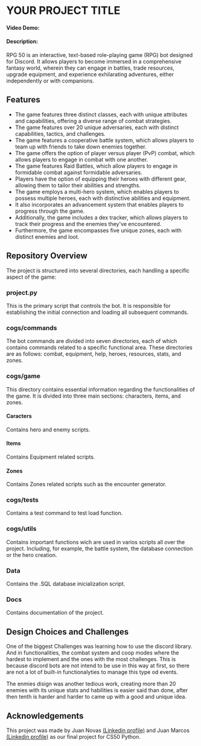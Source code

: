 # YOUR PROJECT TITLE
#### Video Demo:  <URL HERE>
#### Description:
RPG 50 is an interactive, text-based role-playing game (RPG) bot designed for Discord. It allows players to become immersed in a comprehensive fantasy world, wherein they can engage in battles, trade resources, upgrade equipment, and experience exhilarating adventures, either independently or with companions.

## Features

- The game features three distinct classes, each with unique attributes and capabilities, offering a diverse range of combat strategies.
- The game features over 20 unique adversaries, each with distinct capabilities, tactics, and challenges.
- The game features a cooperative battle system, which allows players to team up with friends to take down enemies together.
- The game offers the option of player versus player (PvP) combat, which allows players to engage in combat with one another.
- The game features Raid Battles, which allow players to engage in formidable combat against formidable adversaries.
- Players have the option of equipping their heroes with different gear, allowing them to tailor their abilities and strengths.
- The game employs a multi-hero system, which enables players to possess multiple heroes, each with distinctive abilities and equipment.
- It also incorporates an advancement system that enables players to progress through the game.
- Additionally, the game includes a dex tracker, which allows players to track their progress and the enemies they've encountered.
- Furthermore, the game encompasses five unique zones, each with distinct enemies and loot.


## Repository Overview
The project is structured into several directories, each handling a specific aspect of the game:
### project.py
This is the primary script that controls the bot. It is responsible for establishing the initial connection and loading all subsequent commands.
### cogs/commands
The bot commands are divided into seven directories, each of which contains commands related to a specific functional area. These directories are as follows: combat, equipment, help, heroes, resources, stats, and zones.
### cogs/game
This directory contains essential information regarding the functionalities of the game. It is divided into three main sections: characters, items, and zones.
#### Caracters
Contains hero and enemy scripts.
#### Items
Contains Equipment related scripts.
#### Zones
Contains Zones related scripts such as the encounter generator.
### cogs/tests
Contains a test command to test load function.
### cogs/utils
Contains important functions wich are used in varios scripts all over the project. Including, for example, the battle system, the database connection or the hero creation.
### Data
Contains the .SQL database inicialization script.

### Docs
Contains documentation of the project.

## Design Choices and Challenges 
One of the biggest Challenges was learning how to use the discord library. And in functionalities, the combat system and coop modes where the hardest to implement and the ones with the most challenges. This is because discord bots are not intend to be use in this way at first, so there are not a lot of built-in functionalyties to manage this type od events.

The enmies disign was another tedious work, creating more than 20 enemies with its unique stats and habilities is easier said than done, after then tenth is harder and harder to came up with a good and unique idea.

## Acknowledgements
This project was made by Juan Novas [(Linkedin profile)](https://www.linkedin.com/in/juan-novas/) and Juan Marcos [(Linkedin profile)](https://www.linkedin.com/in/juan-ignacio-marcos-b20789276/) as our final project for CS50 Python.